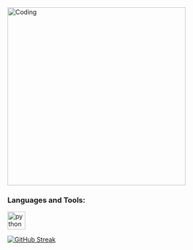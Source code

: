 <img align="center" alt="Coding" width="400" src="https://media4.giphy.com/media/v1.Y2lkPTc5MGI3NjExY3gwY2I2M2VlNjBxZWdkNjJ5MHYxd2h1d3c4M2wxa3Rpb3lrajN1MyZlcD12MV9pbnRlcm5hbF9naWZfYnlfaWQmY3Q9Zw/MeJgB3yMMwIaHmKD4z/giphy.gif">

<h3 align="left">Languages and Tools:</h3>
<p align="left"> <a href="https://www.cprogramming.com/" target="_blank"> <a href="https://www.python.org" target="_blank"> <img src="https://devicons.github.io/devicon/devicon.git/icons/python/python-original.svg" alt="python" width="40" height="40"/> </a> </p>

[![GitHub Streak](https://github-readme-streak-stats.herokuapp.com?user=MLambev&theme=neon-dark&date_format=j%20M%5B%20Y%5D)](https://git.io/streak-stats)
